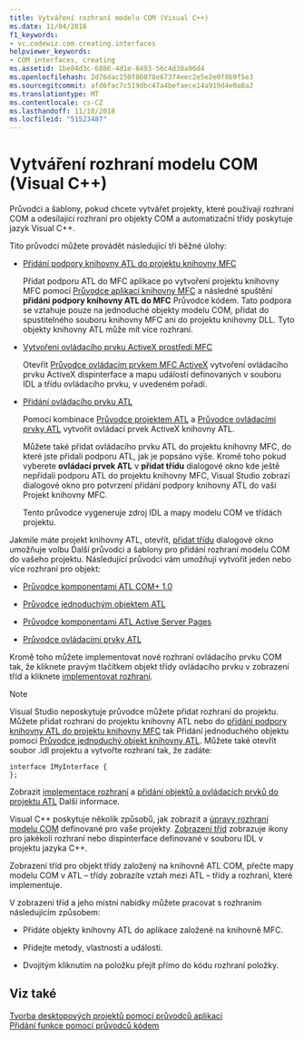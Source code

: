 ```yaml
---
title: Vytváření rozhraní modelu COM (Visual C++)
ms.date: 11/04/2016
f1_keywords:
- vc.codewiz.com.creating.interfaces
helpviewer_keywords:
- COM interfaces, creating
ms.assetid: 1be84d3c-6886-4d1e-8493-56c4d38a96d4
ms.openlocfilehash: 2d76dac150f86078e67374eec2e5e2e0f8b9f5e3
ms.sourcegitcommit: afd6fac7c519dbc47a4befaece14a919d4e0a8a2
ms.translationtype: MT
ms.contentlocale: cs-CZ
ms.lasthandoff: 11/10/2018
ms.locfileid: "51523487"
---
```

# <a name="creating-a-com-interface-visual-c"></a>Vytváření rozhraní modelu COM (Visual C++)

Průvodci a šablony, pokud chcete vytvářet projekty, které používají rozhraní COM a odesílající rozhraní pro objekty COM a automatizační třídy poskytuje jazyk Visual C++.

Tito průvodci můžete provádět následující tři běžné úlohy:

- [Přidání podpory knihovny ATL do projektu knihovny MFC](../mfc/reference/adding-atl-support-to-your-mfc-project.md)

   Přidat podporu ATL do MFC aplikace po vytvoření projektu knihovny MFC pomocí [Průvodce aplikací knihovny MFC](../mfc/reference/mfc-application-wizard.md) a následné spuštění **přidání podpory knihovny ATL do MFC** Průvodce kódem. Tato podpora se vztahuje pouze na jednoduché objekty modelu COM, přidat do spustitelného souboru knihovny MFC ani do projektu knihovny DLL. Tyto objekty knihovny ATL může mít více rozhraní.

- [Vytvoření ovládacího prvku ActiveX prostředí MFC](../mfc/reference/creating-an-mfc-activex-control.md)

   Otevřít [Průvodce ovládacím prvkem MFC ActiveX](../mfc/reference/mfc-activex-control-wizard.md) vytvoření ovládacího prvku ActiveX dispinterface a mapu událostí definovaných v souboru IDL a třídu ovládacího prvku, v uvedeném pořadí.

- [Přidání ovládacího prvku ATL](../atl/reference/adding-an-atl-control.md)

   Pomocí kombinace [Průvodce projektem ATL](../atl/reference/atl-project-wizard.md) a [Průvodce ovládacími prvky ATL](../atl/reference/atl-control-wizard.md) vytvořit ovládací prvek ActiveX knihovny ATL.

   Můžete také přidat ovládacího prvku ATL do projektu knihovny MFC, do které jste přidali podporu ATL, jak je popsáno výše. Kromě toho pokud vyberete **ovládací prvek ATL** v **přidat třídu** dialogové okno kde ještě nepřidali podporu ATL do projektu knihovny MFC, Visual Studio zobrazí dialogové okno pro potvrzení přidání podpory knihovny ATL do vaší Projekt knihovny MFC.

   Tento průvodce vygeneruje zdroj IDL a mapy modelu COM ve třídách projektu.

Jakmile máte projekt knihovny ATL, otevřít, [přidat třídu](../ide/add-class-dialog-box.md) dialogové okno umožňuje volbu Další průvodci a šablony pro přidání rozhraní modelu COM do vašeho projektu. Následující průvodci vám umožňují vytvořit jeden nebo více rozhraní pro objekt:

- [Průvodce komponentami ATL COM+ 1.0](../atl/reference/atl-com-plus-1-0-component-wizard.md)

- [Průvodce jednoduchým objektem ATL](../atl/reference/atl-simple-object-wizard.md)

- [Průvodce komponentami ATL Active Server Pages](../atl/reference/atl-active-server-page-component-wizard.md)

- [Průvodce ovládacími prvky ATL](../atl/reference/atl-control-wizard.md)

Kromě toho můžete implementovat nové rozhraní ovládacího prvku COM tak, že kliknete pravým tlačítkem objekt třídy ovládacího prvku v zobrazení tříd a kliknete [implementovat rozhraní](../ide/implement-interface-wizard.md).

> [!NOTE]
>  Visual Studio neposkytuje průvodce můžete přidat rozhraní do projektu. Můžete přidat rozhraní do projektu knihovny ATL nebo do [přidání podpory knihovny ATL do projektu knihovny MFC](../mfc/reference/adding-atl-support-to-your-mfc-project.md) tak Přidání jednoduchého objektu pomocí [Průvodce jednoduchý objekt knihovny ATL](../atl/reference/atl-simple-object-wizard.md). Můžete také otevřít soubor .idl projektu a vytvořte rozhraní tak, že zadáte:

```
interface IMyInterface {
};
```

Zobrazit [implementace rozhraní](../ide/implementing-an-interface-visual-cpp.md) a [přidání objektů a ovládacích prvků do projektu ATL](../atl/reference/adding-objects-and-controls-to-an-atl-project.md) Další informace.

Visual C++ poskytuje několik způsobů, jak zobrazit a [úpravy rozhraní modelu COM](../ide/editing-a-com-interface.md) definované pro vaše projekty. [Zobrazení tříd](/visualstudio/ide/viewing-the-structure-of-code) zobrazuje ikony pro jakékoli rozhraní nebo dispinterface definované v souboru IDL v projektu jazyka C++.

Zobrazení tříd pro objekt třídy založený na knihovně ATL COM, přečte mapy modelu COM v ATL – třídy zobrazíte vztah mezi ATL – třídy a rozhraní, které implementuje.

V zobrazení tříd a jeho místní nabídky můžete pracovat s rozhraním následujícím způsobem:

- Přidáte objekty knihovny ATL do aplikace založené na knihovně MFC.

- Přidejte metody, vlastnosti a události.

- Dvojitým kliknutím na položku přejít přímo do kódu rozhraní položky.

## <a name="see-also"></a>Viz také

[Tvorba desktopových projektů pomocí průvodců aplikací](../ide/creating-desktop-projects-by-using-application-wizards.md)<br>
[Přidání funkce pomocí průvodců kódem](../ide/adding-functionality-with-code-wizards-cpp.md)